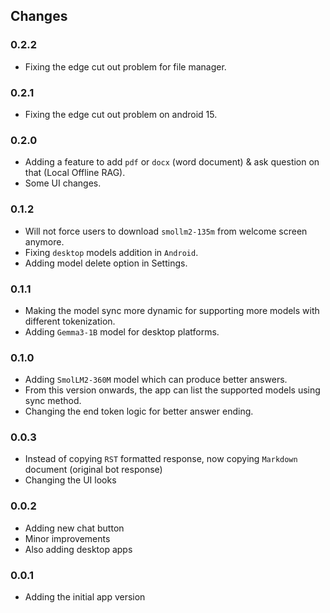 ## Changes

### 0.2.2
- Fixing the edge cut out problem for file manager.

### 0.2.1
- Fixing the edge cut out problem on android 15.

### 0.2.0
- Adding a feature to add `pdf` or `docx` (word document) & ask question on that (Local Offline RAG).
- Some UI changes.

### 0.1.2
- Will not force users to download `smollm2-135m` from welcome screen anymore.
- Fixing `desktop` models addition in `Android`.
- Adding model delete option in Settings.

### 0.1.1
- Making the model sync more dynamic for supporting more models with different tokenization.
- Adding `Gemma3-1B` model for desktop platforms.

### 0.1.0
- Adding `SmolLM2-360M` model which can produce better answers.
- From this version onwards, the app can list the supported models using sync method.
- Changing the end token logic for better answer ending.

### 0.0.3
- Instead of copying `RST` formatted response, now copying `Markdown` document (original bot response)
- Changing the UI looks

### 0.0.2
- Adding new chat button
- Minor improvements
- Also adding desktop apps

### 0.0.1
- Adding the initial app version
